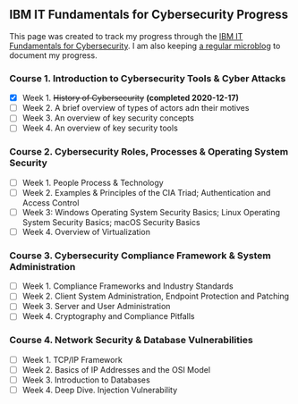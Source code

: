 IBM IT Fundamentals for Cybersecurity Progress
---
This page was created to track my progress through the [IBM IT Fundamentals for Cybersecurity](https://www.ibm.com/training/badge/aa8b45a3-df14-4874-87bc-5b8c1276407e). I am also keeping [a regular microblog](/it-fundamentals-for-cybersecurity) to document my progress.

### Course 1. Introduction to Cybersecurity Tools & Cyber Attacks ###
- [x] Week 1. ~~History of Cybersecurity~~ **(completed 2020-12-17)**
- [ ] Week 2. A brief overview of types of actors adn their motives
- [ ] Week 3. An overview of key security concepts
- [ ] Week 4. An overview of key security tools 

### Course 2. Cybersecurity Roles, Processes & Operating System Security ###
- [ ] Week 1. People Process & Technology
- [ ] Week 2. Examples & Principles of the CIA Triad; Authentication and Access Control
- [ ] Week 3: Windows Operating System Security Basics; Linux Operating System Security Basics; macOS Security Basics
- [ ] Week 4. Overview of Virtualization

### Course 3. Cybersecurity Compliance Framework & System Administration ###
- [ ] Week 1. Compliance Frameworks and Industry Standards
- [ ] Week 2. Client System Administration, Endpoint Protection and Patching
- [ ] Week 3. Server and User Administration
- [ ] Week 4. Cryptography and Compliance Pitfalls

### Course 4. Network Security & Database Vulnerabilities ###
- [ ] Week 1. TCP/IP Framework
- [ ] Week 2. Basics of IP Addresses and the OSI Model
- [ ] Week 3. Introduction to Databases
- [ ] Week 4. Deep Dive. Injection Vulnerability

